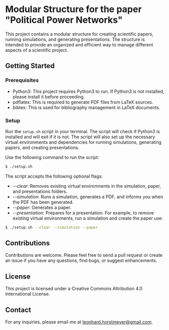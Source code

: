 # Modular Structure for the paper "Political Power Networks"

This project contains a modular structure for creating scientific papers, running simulations, and generating presentations. The structure is intended to provide an organized and efficient way to manage different aspects of a scientific project.

## Getting Started

### Prerequisites

- Python3: This project requires Python3 to run. If Python3 is not installed, please install it before proceeding.
- pdflatex: This is required to generate PDF files from LaTeX sources.
- bibtex: This is used for bibliography management in LaTeX documents.

### Setup

Run the `setup.sh` script in your terminal. The script will check if Python3 is installed and will exit if it is not. The script will also set up the necessary virtual environments and dependencies for running simulations, generating papers, and creating presentations.

Use the following command to run the script:

```bash
$ ./setup.sh
```

The script accepts the following optional flags:

- _--clear_: Removes existing virtual environments in the simulation, paper, and presentations folders.
- _--simulation_: Runs a simulation, generates a PDF, and informs you when the PDF has been generated.
- _--paper_: Generates a paper.
- _--presentation_: Prepares for a presentation.
For example, to remove existing virtual environments, run a simulation and create the paper use:

```bash
$ ./setup.sh --clear --simulation --paper
```

## Contributions
Contributions are welcome. Please feel free to send a pull request or create an issue if you have any questions, find bugs, or suggest enhancements.

## License
This project is licensed under a Creative Commons Attribution 4.0 International License.

## Contact
For any inquiries, please email me at leonhard.horstmeyer@gmail.com.
